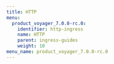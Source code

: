 ```yaml
---
title: HTTP
menu:
  product_voyager_7.0.0-rc.0:
    identifier: http-ingress
    name: HTTP
    parent: ingress-guides
    weight: 10
menu_name: product_voyager_7.0.0-rc.0
---
```


